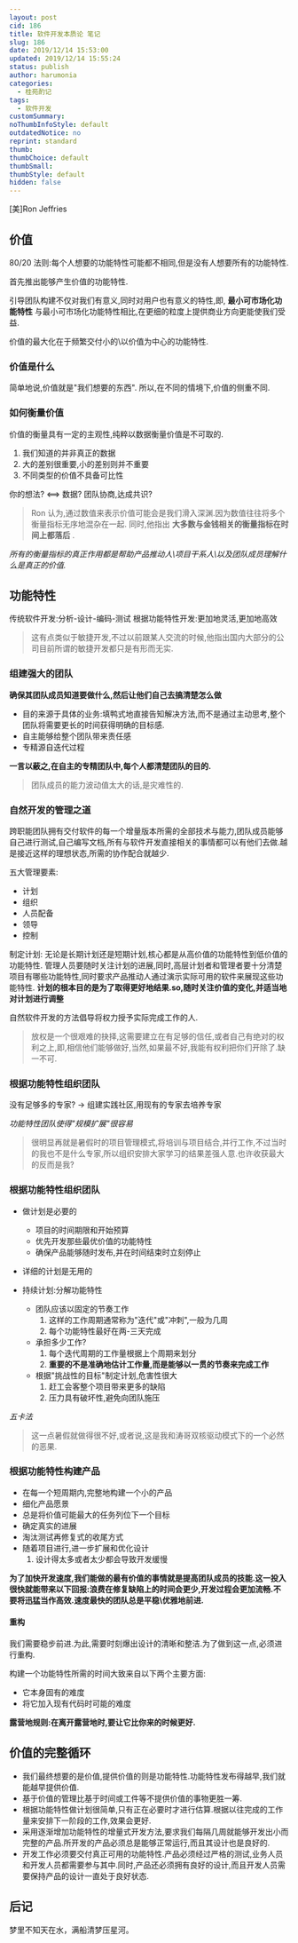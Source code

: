 ```yaml
---
layout: post
cid: 186
title: 软件开发本质论 笔记
slug: 186
date: 2019/12/14 15:53:00
updated: 2019/12/14 15:55:24
status: publish
author: harumonia
categories:
  - 桂苑酌记
tags:
  - 软件开发
customSummary:
noThumbInfoStyle: default
outdatedNotice: no
reprint: standard
thumb:
thumbChoice: default
thumbSmall:
thumbStyle: default
hidden: false
---
```


[美]Ron Jeffries

## 价值

80/20 法则:每个人想要的功能特性可能都不相同,但是没有人想要所有的功能特性.

首先推出能够产生价值的功能特性.

引导团队构建不仅对我们有意义,同时对用户也有意义的特性,即, **最小可市场化功能特性**
与最小可市场化功能特性相比,在更细的粒度上提供商业方向更能使我们受益.

价值的最大化在于频繁交付小的\以价值为中心的功能特性.

<!-- more -->

### 价值是什么

简单地说,价值就是"我们想要的东西".
所以,在不同的情境下,价值的侧重不同.

### 如何衡量价值

价值的衡量具有一定的主观性,纯粹以数据衡量价值是不可取的.

1. 我们知道的并非真正的数据
2. 大的差别很重要,小的差别则并不重要
3. 不同类型的价值不具备可比性

你的想法? <==> 数据?
团队协商,达成共识?

> Ron 认为,通过数值来表示价值可能会是我们滑入深渊.因为数值往往将多个衡量指标无序地混杂在一起.
> 同时,他指出 **大多数与金钱相关的衡量指标在时间上都落后** .

_所有的衡量指标的真正作用都是帮助产品推动人\项目干系人\以及团队成员理解什么是真正的价值._

## 功能特性

传统软件开发:分析-设计-编码-测试
根据功能特性开发:更加地灵活,更加地高效

> 这有点类似于敏捷开发,不过以前跟某人交流的时候,他指出国内大部分的公司目前所谓的敏捷开发都只是有形而无实.

### 组建强大的团队

**确保其团队成员知道要做什么,然后让他们自己去搞清楚怎么做**

- 目的来源于具体的业务:填鸭式地直接告知解决方法,而不是通过主动思考,整个团队将需要更长的时间获得明确的目标感.
- 自主能够给整个团队带来责任感
- 专精源自迭代过程

**一言以蔽之,在自主的专精团队中,每个人都清楚团队的目的.**

> 团队成员的能力波动值太大的话,是灾难性的.

### 自然开发的管理之道

跨职能团队拥有交付软件的每一个增量版本所需的全部技术与能力,团队成员能够自己进行测试,自己编写文档,所有与软件开发直接相关的事情都可以有他们去做.越是接近这样的理想状态,所需的协作配合就越少.

五大管理要素:

- 计划
- 组织
- 人员配备
- 领导
- 控制

制定计划:
无论是长期计划还是短期计划,核心都是从高价值的功能特性到低价值的功能特性.
管理人员要随时关注计划的进展,同时,高层计划者和管理者要十分清楚项目有哪些功能特性,同时要求产品推动人通过演示实际可用的软件来展现这些功能特性.
**计划的根本目的是为了取得更好地结果.so,随时关注价值的变化,并适当地对计划进行调整**

自然软件开发的方法倡导将权力授予实际完成工作的人.

> 放权是一个很艰难的抉择,这需要建立在有足够的信任,或者自己有绝对的权利之上,即,相信他们能够做好,当然,如果最不好,我能有权利把你们开除了.缺一不可.

### 根据功能特性组织团队

没有足够多的专家? -> 组建实践社区,用现有的专家去培养专家

_功能特性团队使得"规模扩展"很容易_

> 很明显再就是暑假时的项目管理模式,将培训与项目结合,并行工作,不过当时的我也不是什么专家,所以组织安排大家学习的结果差强人意.也许收获最大的反而是我?

### 根据功能特性组织团队

- 做计划是必要的

  - 项目的时间期限和开始预算
  - 优先开发那些最优价值的功能特性
  - 确保产品能够随时发布,并在时间结束时立刻停止

- 详细的计划是无用的
- 持续计划:分解功能特性
  - 团队应该以固定的节奏工作
    1. 这样的工作周期通常称为"迭代"或"冲刺",一般为几周
    2. 每个功能特性最好在两-三天完成
  - 承担多少工作?
    1. 每个迭代周期的工作量根据上个周期来划分
    2. **重要的不是准确地估计工作量,而是能够以一贯的节奏来完成工作**
  - 根据"挑战性的目标"制定计划,危害性很大
    1. 赶工会客整个项目带来更多的缺陷
    2. 压力具有破坏性,避免向团队施压

_五卡法_

> 这一点暑假就做得很不好,或者说,这是我和涛哥双核驱动模式下的一个必然的恶果.

### 根据功能特性构建产品

- 在每一个短周期内,完整地构建一个小的产品
- 细化产品愿景
- 总是将价值可能最大的任务列位下一个目标
- 确定真实的进展
- 淘汰测试再修复式的收尾方式
- 随着项目进行,进一步扩展和优化设计
  1. 设计得太多或者太少都会导致开发缓慢

**为了加快开发速度,我们能做的最有价值的事情就是提高团队成员的技能.这一投入很快就能带来以下回报:浪费在修复缺陷上的时间会更少,开发过程会更加流畅.不要将迅猛当作高效.速度最快的团队总是平稳\优雅地前进.**

#### 重构

我们需要稳步前进.为此,需要时刻爆出设计的清晰和整洁.为了做到这一点,必须进行重构.

构建一个功能特性所需的时间大致来自以下两个主要方面:

- 它本身固有的难度
- 将它加入现有代码时可能的难度

**露营地规则:在离开露营地时,要让它比你来的时候更好.**

## 价值的完整循环

- 我们最终想要的是价值,提供价值的则是功能特性.功能特性发布得越早,我们就能越早提供价值.
- 基于价值的管理比基于时间或工件等不提供价值的事物更胜一筹.
- 根据功能特性做计划很简单,只有正在必要时才进行估算.根据以往完成的工作量来安排下一阶段的工作,效果会更好.
- 采用逐渐增加功能特性的增量式开发方法,要求我们每隔几周就能够开发出小而完整的产品.所开发的产品必须总是能够正常运行,而且其设计也是良好的.
- 开发工作必须要交付真正可用的功能特性.产品必须经过严格的测试,业务人员和开发人员都需要参与其中.同时,产品还必须拥有良好的设计,而且开发人员需要保持产品的设计一直处于良好状态.

## 后记

梦里不知天在水，满船清梦压星河。
